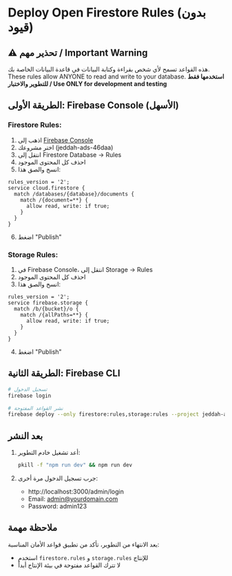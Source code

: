 # Deploy Open Firestore Rules (بدون قيود)

## ⚠️ تحذير مهم / Important Warning
هذه القواعد تسمح لأي شخص بقراءة وكتابة البيانات في قاعدة البيانات الخاصة بك.
These rules allow ANYONE to read and write to your database.
**استخدمها فقط للتطوير والاختبار / Use ONLY for development and testing**

## الطريقة الأولى: Firebase Console (الأسهل)

### Firestore Rules:
1. اذهب إلى [Firebase Console](https://console.firebase.google.com/)
2. اختر مشروعك (jeddah-ads-46daa)
3. انتقل إلى Firestore Database → Rules
4. احذف كل المحتوى الموجود
5. انسخ والصق هذا:

```
rules_version = '2';
service cloud.firestore {
  match /databases/{database}/documents {
    match /{document=**} {
      allow read, write: if true;
    }
  }
}
```

6. اضغط "Publish"

### Storage Rules:
1. في Firebase Console، انتقل إلى Storage → Rules
2. احذف كل المحتوى الموجود
3. انسخ والصق هذا:

```
rules_version = '2';
service firebase.storage {
  match /b/{bucket}/o {
    match /{allPaths=**} {
      allow read, write: if true;
    }
  }
}
```

4. اضغط "Publish"

## الطريقة الثانية: Firebase CLI

```bash
# تسجيل الدخول
firebase login

# نشر القواعد المفتوحة
firebase deploy --only firestore:rules,storage:rules --project jeddah-ads-46daa
```

## بعد النشر

1. أعد تشغيل خادم التطوير:
   ```bash
   pkill -f "npm run dev" && npm run dev
   ```

2. جرب تسجيل الدخول مرة أخرى:
   - http://localhost:3000/admin/login
   - Email: admin@yourdomain.com
   - Password: admin123

## ملاحظة مهمة

بعد الانتهاء من التطوير، تأكد من تطبيق قواعد الأمان المناسبة:
- استخدم `firestore.rules` و `storage.rules` للإنتاج
- لا تترك القواعد مفتوحة في بيئة الإنتاج أبداً